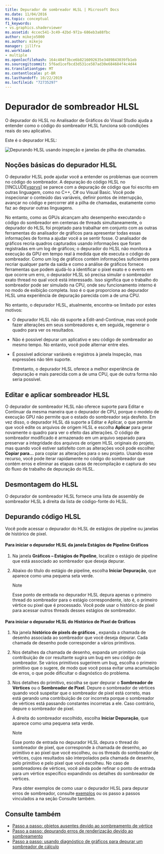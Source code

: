 ```yaml
---
title: Depurador de sombreador HLSL | Microsoft Docs
ms.date: 11/04/2016
ms.topic: conceptual
f1_keywords:
- vs.graphics.shaderviewer
ms.assetid: 4ccec541-3c49-42bd-972a-686eb3a88fbc
author: mikejo5000
ms.author: mikejo
manager: jillfra
ms.workload:
- multiple
ms.openlocfilehash: 164c404f3bce6b8216092635e3489843039fb1eb
ms.sourcegitcommit: 5f6ad1cefbcd3d531ce587ad30e684684f4c4d44
ms.translationtype: MT
ms.contentlocale: pt-BR
ms.lasthandoff: 10/22/2019
ms.locfileid: "72735297"
---
```

# <a name="hlsl-shader-debugger"></a>Depurador de sombreador HLSL
O depurador do HLSL no Analisador de Gráficos do Visual Studio ajuda a entender como o código do sombreador HLSL funciona sob condições reais do seu aplicativo.

 Este é o depurador HLSL:

 ![Depurando HLSL usando inspeção e janelas de pilha de chamadas.](media/gfx_diag_demo_hlsl_debugger_orientation.png "gfx_diag_demo_hlsl_debugger_orientation")

## <a name="understanding-the-hlsl-debugger"></a>Noções básicas do depurador HLSL
 O depurador HLSL pode ajudar você a entender os problemas que ocorrem no código do sombreador. A depuração do código HLSL no [!INCLUDE[vsprvs](../../code-quality/includes/vsprvs_md.md)] se parece com a depuração de código que foi escrito em outras linguagem, como no C++, C# ou Visual Basic. Você pode inspecionar o conteúdo das variáveis, definir pontos de interrupção, avançar no código e percorrer até a pilha de chamadas, exatamente como faz ao depurar outras linguagens.

 No entanto, como as GPUs alcançam alto desempenho executando o código do sombreador em centenas de threads simultaneamente, o depurador do HLSL foi projetado para trabalhar em conjunto com as outras ferramentas do analisador de gráficos para apresentar todas essas informações de forma a ajudar você a se sentir fosse. O analisador de gráficos recria quadros capturados usando informações que foram registradas em um log de gráficos; o depurador do HLSL não monitora a execução da GPU em tempo real à medida que ele executa o código do sombreador. Como um log de gráficos contém informações suficientes para recriar qualquer parte da saída e como a análise de gráficos fornece ferramentas que podem ajudá-lo a identificar o pixel exato e o evento em que ocorre um erro, o depurador HLSL só precisa simular o sombreador exato thread no qual você está interessado. Isso significa que o trabalho do sombreador pode ser simulado na CPU, onde seu funcionamento interno é no modo de exibição completa. Isso é o que proporciona ao depurador HLSL uma experiência de depuração parecida com a de uma CPU.

 No entanto, o depurador HLSL, atualmente, encontra-se limitado por estes motivos:

- O depurador HLSL não dá suporte a Edit-and-Continue, mas você pode fazer alterações em seus sombreadores e, em seguida, regenerar o quadro para ver os resultados.

- Não é possível depurar um aplicativo e seu código de sombreador ao mesmo tempo. No entanto, você pode alternar entre eles.

- É possível adicionar variáveis e registros à janela Inspeção, mas expressões não têm suporte.

  Entretanto, o depurador HLSL oferece a melhor experiência de depuração e mais parecida com a de uma CPU, que de outra forma não seria possível.

## <a name="hlsl-shader-edit--apply"></a>Editar e aplicar sombreador HLSL
 O depurador de sombreador HLSL não oferece suporte para Editar e Continuar da mesma maneira que o depurador de CPU, porque o modelo de execução GPU não permite que o estado do sombreador seja desfeito. Em vez disso, o depurador HLSL dá suporte a Editar e Aplicar, o que permite que você edite os arquivos de origem HLSL e escolha **Aplicar** para gerar novamente o quadro para ver o efeito das alterações. O código de sombreador modificado é armazenado em um arquivo separado para preservar a integridade dos arquivos de origem HLSL originais do projeto, mas quando você estiver satisfeito com as alterações você pode escolher **Copiar para...** para copiar as alterações para o seu projeto. Usando esse recurso, você pode iterar rapidamente no código do sombreador que contém erros e eliminar as etapas caras de recompilação e captura do seu do fluxo de trabalho de depuração do HLSL.

## <a name="hlsl-disassembly"></a>Desmontagem do HLSL
 O depurador de sombreador HLSL fornece uma lista de assembly de sombreador HLSL à direita da lista de código-fonte do HLSL.

## <a name="debugging-hlsl-code"></a>Depurando código HLSL
 Você pode acessar o depurador do HLSL de estágios de pipeline ou janelas de histórico de pixel.

#### <a name="to-start-the-hlsl-debugger-from-the-graphics-pipeline-stages-window"></a>Para iniciar o depurador HLSL da janela Estágios de Pipeline Gráficos

1. Na janela **Gráficos – Estágios de Pipeline**, localize o estágio de pipeline que está associado ao sombreador que deseja depurar.

2. Abaixo do título do estágio de pipeline, escolha **Iniciar Depuração**, que aparece como uma pequena seta verde.

    > [!NOTE]
    > Esse ponto de entrada no depurador HLSL depura apenas o primeiro thread do sombreador para o estágio correspondente, isto é, o primeiro vértice ou pixel que é processado. Você pode usar o histórico de pixel para acessar outros threads desses estágios de sombreador.

#### <a name="to-start-the-hlsl-debugger-from-the-graphics-pixel-history"></a>Para iniciar o depurador HLSL do Histórico de Pixel de Gráficos

1. Na janela **histórico de pixels de gráficos** , expanda a chamada de desenho associada ao sombreador que você deseja depurar. Cada chamada de desenho pode corresponder a vários primitivos.

2. Nos detalhes da chamada de desenho, expanda um primitivo cuja contribuição de cor resultante sugira um bug em seu código de sombreador. Se vários primitivos sugerirem um bug, escolha o primeiro primitivo que o sugere, de modo que você possa evitar uma acumulação de erros, o que pode dificultar o diagnóstico do problema.

3. Nos detalhes do primitivo, escolha se quer depurar o **Sombreador de Vértices** ou o **Sombreador de Pixel**. Depure o sombreador de vértices quando você suspeitar que o sombreador de pixel está correto, mas está gerando uma contribuição de cor incorreta porque o sombreador de vértices está passando constantes incorretas a ele. Caso contrário, depure o sombreador de pixel.

    À direita do sombreador escolhido, escolha **Iniciar Depuração**, que aparece como uma pequena seta verde.

   > [!NOTE]
   > Esse ponto de entrada no depurador HLSL depura o thread do sombreador de pixel, que corresponde à chamada de desenho, ao primitivo e ao pixel que você escolheu, ou os threads do sombreador de vértices, cujos resultados são interpolados pela chamada de desenho, pelo primitivo e pelo pixel que você escolheu. No caso de sombreadores de vértices, você ainda pode refinar o ponto de entrada para um vértice específico expandindo os detalhes do sombreador de vértices.

   Para obter exemplos de como usar o depurador HLSL para depurar erros de sombreador, consulte [exemplos](graphics-diagnostics-examples.md) ou os passo a passos vinculados a na seção Consulte também.

## <a name="see-also"></a>Consulte também
- [Passo a passo: objetos ausentes devido ao sombreamento de vértice](walkthrough-missing-objects-due-to-vertex-shading.md)
- [Passo a passo: depurando erros de renderização devido ao sombreamento](walkthrough-debugging-rendering-errors-due-to-shading.md)
- [Passo a passo: usando diagnóstico de gráficos para depurar um sombreador de cálculo](walkthrough-using-graphics-diagnostics-to-debug-a-compute-shader.md)